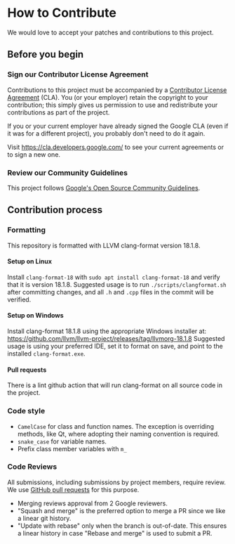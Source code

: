 # How to Contribute

We would love to accept your patches and contributions to this project.

## Before you begin

### Sign our Contributor License Agreement

Contributions to this project must be accompanied by a
[Contributor License Agreement](https://cla.developers.google.com/about) (CLA).
You (or your employer) retain the copyright to your contribution; this simply
gives us permission to use and redistribute your contributions as part of the
project.

If you or your current employer have already signed the Google CLA (even if it
was for a different project), you probably don't need to do it again.

Visit <https://cla.developers.google.com/> to see your current agreements or to
sign a new one.

### Review our Community Guidelines

This project follows [Google's Open Source Community
Guidelines](https://opensource.google/conduct/).

## Contribution process

### Formatting

This repository is formatted with LLVM clang-format version 18.1.8.

#### Setup on Linux

Install `clang-format-18` with `sudo apt install clang-format-18` and verify that it is version 18.1.8.
Suggested usage is to run `./scripts/clangformat.sh` after committing changes, and all `.h` and `.cpp` files in the commit will be verified.

#### Setup on Windows

Install clang-format 18.1.8 using the appropriate Windows installer at: https://github.com/llvm/llvm-project/releases/tag/llvmorg-18.1.8
Suggested usage is using your preferred IDE, set it to format on save, and point to the installed `clang-format.exe`.

#### Pull requests
There is a lint github action that will run clang-format on all source code in the project.

### Code style

- `CamelCase` for class and function names. The exception is overriding methods, like Qt, where adopting their naming convention is required.
- `snake_case` for variable names.
- Prefix class member variables with `m_`

### Code Reviews

All submissions, including submissions by project members, require review. We
use [GitHub pull requests](https://docs.github.com/articles/about-pull-requests)
for this purpose.

- Merging reviews approval from 2 Google reviewers.
- "Squash and merge" is the preferred option to merge a PR since we like a linear git history.
- "Update with rebase" only when the branch is out-of-date. This ensures a linear history in case "Rebase and merge" is used to submit a PR.
